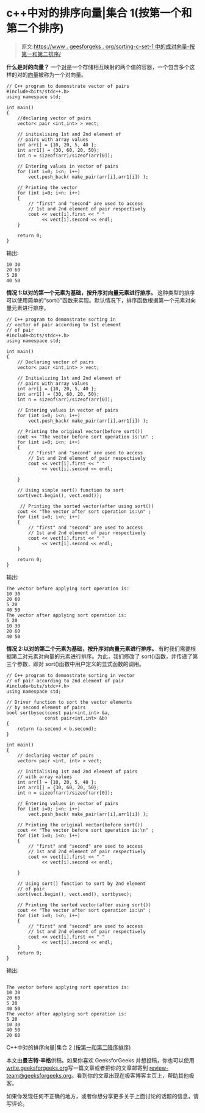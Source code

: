 # c++中对的排序向量|集合 1(按第一个和第二个排序)

> 原文:[https://www . geesforgeks . org/sorting-c-set-1 中的成对向量-按第一和第二排序/](https://www.geeksforgeeks.org/sorting-vector-of-pairs-in-c-set-1-sort-by-first-and-second/)

**什么是对的向量？**
一个[对](https://www.geeksforgeeks.org/pair-in-cpp-stl/)是一个存储相互映射的两个值的容器，一个包含多个这样的对的[向量](https://www.geeksforgeeks.org/vector-in-cpp-stl/)被称为一个对向量。

```
// C++ program to demonstrate vector of pairs
#include<bits/stdc++.h>
using namespace std;

int main()
{
    //declaring vector of pairs
    vector< pair <int,int> > vect;

    // initialising 1st and 2nd element of
    // pairs with array values
    int arr[] = {10, 20, 5, 40 };
    int arr1[] = {30, 60, 20, 50};
    int n = sizeof(arr)/sizeof(arr[0]);

    // Entering values in vector of pairs
    for (int i=0; i<n; i++)
        vect.push_back( make_pair(arr[i],arr1[i]) );

    // Printing the vector
    for (int i=0; i<n; i++)
    {
        // "first" and "second" are used to access
        // 1st and 2nd element of pair respectively
        cout << vect[i].first << " "
             << vect[i].second << endl;
    }

    return 0;
}
```

输出:

```
10 30
20 60
5 20
40 50

```

**情况 1:以对的第一个元素为基础，按升序对向量元素进行排序。**
这种类型的排序可以使用简单的“sort()”函数来实现。默认情况下，排序函数根据第一个元素对向量元素进行排序。

```
// C++ program to demonstrate sorting in
// vector of pair according to 1st element
// of pair
#include<bits/stdc++.h>
using namespace std;

int main()
{
    // Declaring vector of pairs
    vector< pair <int,int> > vect;

    // Initializing 1st and 2nd element of
    // pairs with array values
    int arr[] = {10, 20, 5, 40 };
    int arr1[] = {30, 60, 20, 50};
    int n = sizeof(arr)/sizeof(arr[0]);

    // Entering values in vector of pairs
    for (int i=0; i<n; i++)
        vect.push_back( make_pair(arr[i],arr1[i]) );

    // Printing the original vector(before sort())
    cout << "The vector before sort operation is:\n" ;
    for (int i=0; i<n; i++)
    {
        // "first" and "second" are used to access
        // 1st and 2nd element of pair respectively
        cout << vect[i].first << " "
             << vect[i].second << endl;

    }

    // Using simple sort() function to sort
    sort(vect.begin(), vect.end());

     // Printing the sorted vector(after using sort())
    cout << "The vector after sort operation is:\n" ;
    for (int i=0; i<n; i++)
    {
        // "first" and "second" are used to access
        // 1st and 2nd element of pair respectively
        cout << vect[i].first << " "
             << vect[i].second << endl;
    }

    return 0;
}
```

输出:

```
The vector before applying sort operation is:
10 30
20 60
5 20
40 50
The vector after applying sort operation is:
5 20
10 30
20 60
40 50

```

**情况 2:以对的第二个元素为基础，按升序对向量元素进行排序。**
有时我们需要根据第二对元素对向量的元素进行排序。为此，我们修改了 sort()函数，并传递了第三个参数，即对 sort()函数中用户定义的显式函数的调用。

```
// C++ program to demonstrate sorting in vector
// of pair according to 2nd element of pair
#include<bits/stdc++.h>
using namespace std;

// Driver function to sort the vector elements
// by second element of pairs
bool sortbysec(const pair<int,int> &a,
              const pair<int,int> &b)
{
    return (a.second < b.second);
}

int main()
{
    // declaring vector of pairs
    vector< pair <int, int> > vect;

    // Initialising 1st and 2nd element of pairs
    // with array values
    int arr[] = {10, 20, 5, 40 };
    int arr1[] = {30, 60, 20, 50};
    int n = sizeof(arr)/sizeof(arr[0]);

    // Entering values in vector of pairs
    for (int i=0; i<n; i++)
        vect.push_back( make_pair(arr[i],arr1[i]) );

    // Printing the original vector(before sort())
    cout << "The vector before sort operation is:\n" ;
    for (int i=0; i<n; i++)
    {
        // "first" and "second" are used to access
        // 1st and 2nd element of pair respectively
        cout << vect[i].first << " "
             << vect[i].second << endl;

    }

    // Using sort() function to sort by 2nd element
    // of pair
    sort(vect.begin(), vect.end(), sortbysec);

    // Printing the sorted vector(after using sort())
    cout << "The vector after sort operation is:\n" ;
    for (int i=0; i<n; i++)
    {
        // "first" and "second" are used to access
        // 1st and 2nd element of pair respectively
        cout << vect[i].first << " "
             << vect[i].second << endl;
    }
    return 0;
}
```

输出:

```

The vector before applying sort operation is:
10 30
20 60
5 20
40 50
The vector after applying sort operation is:
5 20
10 30
40 50
20 60

```

C++中对的排序向量|集合 2 [(按第一和第二降序排序)](https://www.geeksforgeeks.org/sorting-vector-of-pairs-in-c-set-2-sort-in-descending-order-by-first-and-second/)

本文由**曼吉特·辛格**供稿。如果你喜欢 GeeksforGeeks 并想投稿，你也可以使用[write.geeksforgeeks.org](https://write.geeksforgeeks.org)写一篇文章或者把你的文章邮寄到 review-team@geeksforgeeks.org。看到你的文章出现在极客博客主页上，帮助其他极客。

如果你发现任何不正确的地方，或者你想分享更多关于上面讨论的话题的信息，请写评论。